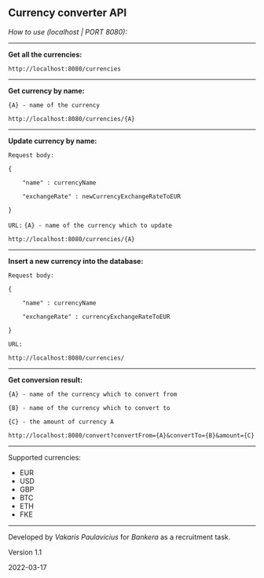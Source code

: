 ## Currency converter API

_How to use (localhost | PORT 8080):_
___

**Get all the currencies:**

    http://localhost:8080/currencies

___


**Get currency by name:**

`{A} - name of the currency`

    http://localhost:8080/currencies/{A}

___


**Update currency by name:**

`Request body:`

    {

        "name" : currencyName

        "exchangeRate" : newCurrencyExchangeRateToEUR

    }

`URL:`
`{A} - name of the currency which to update`

    http://localhost:8080/currencies/{A}

___


**Insert a new currency into the database:**

`Request body:`

    {

        "name" : currencyName

        "exchangeRate" : currencyExchangeRateToEUR

    }

`URL:`

    http://localhost:8080/currencies/

___

**Get conversion result:**

`{A} - name of the currency which to convert from` 

`{B} - name of the currency which to convert to` 

`{C} - the amount of currency A` 

    http://localhost:8080/convert?convertFrom={A}&convertTo={B}&amount={C}

___

Supported currencies:
 - EUR
 - USD
 - GBP
 - BTC
 - ETH
 - FKE
___

Developed by _Vakaris Paulavicius_ for _Bankera_ as a recruitment task.

Version 1.1

2022-03-17


